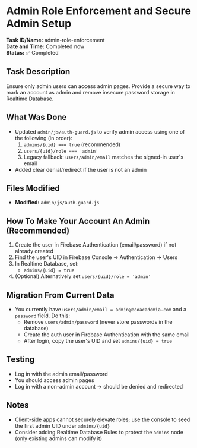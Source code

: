 # Admin Role Enforcement and Secure Admin Setup

**Task ID/Name:** admin-role-enforcement  
**Date and Time:** Completed now  
**Status:** ✅ Completed

## Task Description
Ensure only admin users can access admin pages. Provide a secure way to mark an account as admin and remove insecure password storage in Realtime Database.

## What Was Done
- Updated `admin/js/auth-guard.js` to verify admin access using one of the following (in order):
  1. `admins/{uid} === true` (recommended)
  2. `users/{uid}/role === 'admin'`
  3. Legacy fallback: `users/admin/email` matches the signed-in user's email
- Added clear denial/redirect if the user is not an admin

## Files Modified
- **Modified:** `admin/js/auth-guard.js`

## How To Make Your Account An Admin (Recommended)
1. Create the user in Firebase Authentication (email/password) if not already created
2. Find the user's UID in Firebase Console → Authentication → Users
3. In Realtime Database, set:
   - `admins/{uid} = true`
4. (Optional) Alternatively set `users/{uid}/role = 'admin'`

## Migration From Current Data
- You currently have `users/admin/email = admin@ecoacademia.com` and a `password` field. Do this:
  - Remove `users/admin/password` (never store passwords in the database)
  - Create the auth user in Firebase Authentication with the same email
  - After login, copy the user's UID and set `admins/{uid} = true`

## Testing
- Log in with the admin email/password
- You should access admin pages
- Log in with a non-admin account → should be denied and redirected

## Notes
- Client-side apps cannot securely elevate roles; use the console to seed the first admin UID under `admins/{uid}`
- Consider adding Realtime Database Rules to protect the `admins` node (only existing admins can modify it)
